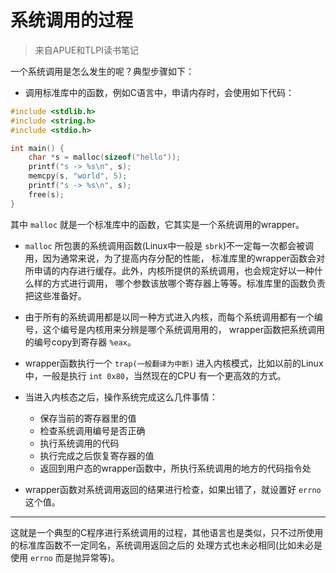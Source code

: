 # 系统调用的过程

> 来自APUE和TLPI读书笔记

一个系统调用是怎么发生的呢？典型步骤如下：

- 调用标准库中的函数，例如C语言中，申请内存时，会使用如下代码：

```c
#include <stdlib.h>
#include <string.h>
#include <stdio.h>

int main() {
    char *s = malloc(sizeof("hello"));
    printf("s -> %s\n", s);
    memcpy(s, "world", 5);
    printf("s -> %s\n", s);
    free(s);
}
```

其中 `malloc` 就是一个标准库中的函数，它其实是一个系统调用的wrapper。

- `malloc` 所包裹的系统调用函数(Linux中一般是 `sbrk`)不一定每一次都会被调用，因为通常来说，为了提高内存分配的性能，
标准库里的wrapper函数会对所申请的内存进行缓存。此外，内核所提供的系统调用，也会规定好以一种什么样的方式进行调用，
哪个参数该放哪个寄存器上等等。标准库里的函数负责把这些准备好。

- 由于所有的系统调用都是以同一种方式进入内核，而每个系统调用都有一个编号，这个编号是内核用来分辨是哪个系统调用用的，
wrapper函数把系统调用的编号copy到寄存器 `%eax`。

- wrapper函数执行一个 `trap(一般翻译为中断)` 进入内核模式，比如以前的Linux中，一般是执行 `int 0x80`，当然现在的CPU
有一个更高效的方式。

- 当进入内核态之后，操作系统完成这么几件事情：
    - 保存当前的寄存器里的值
    - 检查系统调用编号是否正确
    - 执行系统调用的代码
    - 执行完成之后恢复寄存器的值
    - 返回到用户态的wrapper函数中，所执行系统调用的地方的代码指令处

- wrapper函数对系统调用返回的结果进行检查，如果出错了，就设置好 `errno` 这个值。

---

这就是一个典型的C程序进行系统调用的过程，其他语言也是类似，只不过所使用的标准库函数不一定同名，系统调用返回之后的
处理方式也未必相同(比如未必是使用 `errno` 而是抛异常等)。
